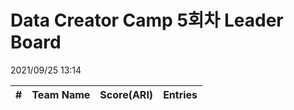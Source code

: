# Data Creator Camp 5회차 Leader Board
2021/09/25 13:14

|#|Team Name|Score(ARI)|Entries|  
|:---:|:---:|:---:|:---:|  
